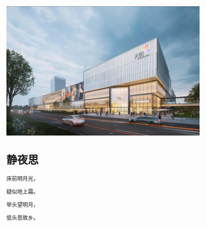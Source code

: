 <!DOCTYPE html>
<html lang="en">
<head>
    <meta charset="UTF-8">
</head>
<body>
<img src="images/0/2.png/">
<h1>静夜思</h1>
<p>床前明月光，</p>
<p>疑似地上霜。</p>
<p>举头望明月，</p>
<p>低头思故乡。</p>
<body>
</html>
